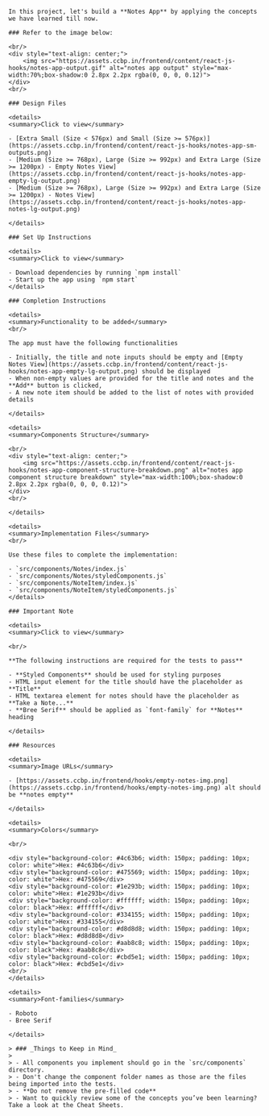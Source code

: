     In this project, let's build a **Notes App** by applying the concepts we have learned till now.

    ### Refer to the image below:

    <br/>
    <div style="text-align: center;">
        <img src="https://assets.ccbp.in/frontend/content/react-js-hooks/notes-app-output.gif" alt="notes app output" style="max-width:70%;box-shadow:0 2.8px 2.2px rgba(0, 0, 0, 0.12)">
    </div>
    <br/>

    ### Design Files

    <details>
    <summary>Click to view</summary>

    - [Extra Small (Size < 576px) and Small (Size >= 576px)](https://assets.ccbp.in/frontend/content/react-js-hooks/notes-app-sm-outputs.png)
    - [Medium (Size >= 768px), Large (Size >= 992px) and Extra Large (Size >= 1200px) - Empty Notes View](https://assets.ccbp.in/frontend/content/react-js-hooks/notes-app-empty-lg-output.png)
    - [Medium (Size >= 768px), Large (Size >= 992px) and Extra Large (Size >= 1200px) - Notes View](https://assets.ccbp.in/frontend/content/react-js-hooks/notes-app-notes-lg-output.png)

    </details>

    ### Set Up Instructions

    <details>
    <summary>Click to view</summary>

    - Download dependencies by running `npm install`
    - Start up the app using `npm start`
    </details>

    ### Completion Instructions

    <details>
    <summary>Functionality to be added</summary>
    <br/>

    The app must have the following functionalities

    - Initially, the title and note inputs should be empty and [Empty Notes View](https://assets.ccbp.in/frontend/content/react-js-hooks/notes-app-empty-lg-output.png) should be displayed
    - When non-empty values are provided for the title and notes and the **Add** button is clicked,
    - A new note item should be added to the list of notes with provided details

    </details>

    <details>
    <summary>Components Structure</summary>

    <br/>
    <div style="text-align: center;">
        <img src="https://assets.ccbp.in/frontend/content/react-js-hooks/notes-app-component-structure-breakdown.png" alt="notes app component structure breakdown" style="max-width:100%;box-shadow:0 2.8px 2.2px rgba(0, 0, 0, 0.12)">
    </div>
    <br/>

    </details>

    <details>
    <summary>Implementation Files</summary>
    <br/>

    Use these files to complete the implementation:

    - `src/components/Notes/index.js`
    - `src/components/Notes/styledComponents.js`
    - `src/components/NoteItem/index.js`
    - `src/components/NoteItem/styledComponents.js`
    </details>

    ### Important Note

    <details>
    <summary>Click to view</summary>

    <br/>

    **The following instructions are required for the tests to pass**

    - **Styled Components** should be used for styling purposes
    - HTML input element for the title should have the placeholder as **Title**
    - HTML textarea element for notes should have the placeholder as **Take a Note...**
    - **Bree Serif** should be applied as `font-family` for **Notes** heading

    </details>

    ### Resources

    <details>
    <summary>Image URLs</summary>

    - [https://assets.ccbp.in/frontend/hooks/empty-notes-img.png](https://assets.ccbp.in/frontend/hooks/empty-notes-img.png) alt should be **notes empty**

    </details>

    <details>
    <summary>Colors</summary>

    <br/>

    <div style="background-color: #4c63b6; width: 150px; padding: 10px; color: white">Hex: #4c63b6</div>
    <div style="background-color: #475569; width: 150px; padding: 10px; color: white">Hex: #475569</div>
    <div style="background-color: #1e293b; width: 150px; padding: 10px; color: white">Hex: #1e293b</div>
    <div style="background-color: #ffffff; width: 150px; padding: 10px; color: black">Hex: #ffffff</div>
    <div style="background-color: #334155; width: 150px; padding: 10px; color: white">Hex: #334155</div>
    <div style="background-color: #d8d8d8; width: 150px; padding: 10px; color: black">Hex: #d8d8d8</div>
    <div style="background-color: #aab8c8; width: 150px; padding: 10px; color: black">Hex: #aab8c8</div>
    <div style="background-color: #cbd5e1; width: 150px; padding: 10px; color: black">Hex: #cbd5e1</div>
    <br/>
    </details>

    <details>
    <summary>Font-families</summary>

    - Roboto
    - Bree Serif

    </details>

    > ### _Things to Keep in Mind_
    >
    > - All components you implement should go in the `src/components` directory.
    > - Don't change the component folder names as those are the files being imported into the tests.
    > - **Do not remove the pre-filled code**
    > - Want to quickly review some of the concepts you’ve been learning? Take a look at the Cheat Sheets.
 
